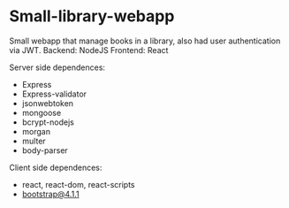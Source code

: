 # Small-library-webapp
Small webapp that manage books in a library, also had user authentication via JWT.
Backend: NodeJS 
Frontend: React

Server side dependences:
  - Express
  - Express-validator
  - jsonwebtoken
  - mongoose
  - bcrypt-nodejs
  - morgan
  - multer
  - body-parser

Client side dependences:
  - react, react-dom, react-scripts
  - bootstrap@4.1.1
